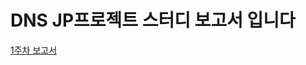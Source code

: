 # DNS JP프로젝트 스터디 보고서 입니다

[1주차 보고서](https://github.com/izuna69/TIL/blob/main/report/1%EC%A3%BC%EC%B0%A8.md)
